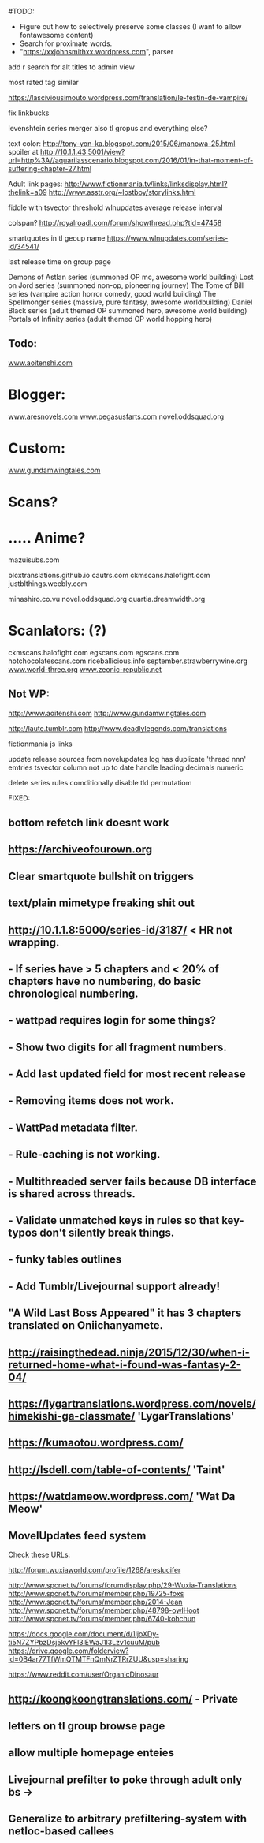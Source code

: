 #TODO:
 - Figure out how to selectively preserve some classes (I want to allow fontawesome content)
 - Search for proximate words.
 - "https://xxjohnsmithxx.wordpress.com", parser

add r search for alt titles to admin view

most rated
tag similar


https://lasciviousimouto.wordpress.com/translation/le-festin-de-vampire/

fix linkbucks

levenshtein series merger
also tl gropus
and everything else?

text color: http://tony-yon-ka.blogspot.com/2015/06/manowa-25.html
spoiler at http://10.1.1.43:5001/view?url=http%3A//aquarilasscenario.blogspot.com/2016/01/in-that-moment-of-suffering-chapter-27.html

Adult link pages: 
http://www.fictionmania.tv/links/linksdisplay.html?thelink=a09
http://www.asstr.org/~lostboy/storylinks.html

fiddle with tsvector threshold
wlnupdates average release interval

colspan? http://royalroadl.com/forum/showthread.php?tid=47458

smartquotes in tl geoup name
https://www.wlnupdates.com/series-id/34541/

last release time on group page

Demons of Astlan series (summoned OP mc, awesome world building)
Lost on Jord series (summoned non-op, pioneering journey)
The Tome of Bill series (vampire action horror comedy, good world building)
The Spellmonger series (massive, pure fantasy, awesome worldbuilding)
Daniel Black series (adult themed OP summoned hero, awesome world building)
Portals of Infinity series (adult themed OP world hopping hero)
 


## Todo:
www.aoitenshi.com

# Blogger:
www.aresnovels.com
www.pegasusfarts.com
novel.oddsquad.org

# Custom: 
www.gundamwingtales.com

# Scans?

# ..... Anime?
mazuisubs.com


blcxtranslations.github.io
cautrs.com
ckmscans.halofight.com
justblthings.weebly.com

minashiro.co.vu
novel.oddsquad.org
quartia.dreamwidth.org


# Scanlators: (?)
ckmscans.halofight.com
egscans.com
egscans.com 
hotchocolatescans.com
riceballicious.info
september.strawberrywine.org
www.world-three.org
www.zeonic-republic.net

## Not WP:
http://www.aoitenshi.com
http://www.gundamwingtales.com

 


http://laute.tumblr.com
http://www.deadlylegends.com/translations 

fictionmania js links 
 
update release sources from novelupdates
log has duplicate 'thread nnn' emtries 
tsvector column not up to date
handle leading decimals numeric

delete series
rules comditionally disable tld permutatiom

 FIXED:
 ## bottom refetch link doesnt work
 ## https://archiveofourown.org
 ## Clear smartquote bullshit on triggers 
 ## text/plain mimetype freaking shit out
 ## http://10.1.1.8:5000/series-id/3187/ < HR not wrapping.
 ## - If series have > 5 chapters and < 20% of chapters have no numbering, do basic chronological numbering.
 ## - wattpad requires login for some things?
 ## - Show two digits for all fragment numbers.
 ## - Add last updated field for most recent release
 ## - Removing items does not work.
 ## - WattPad metadata filter.
 ## - Rule-caching is not working.
 ## - Multithreaded server fails because DB interface is shared across threads.
 ## - Validate unmatched keys in rules so that key-typos don't silently break things.
 ## - funky tables outlines
 ## - Add Tumblr/Livejournal support already!
 ## "A Wild Last Boss Appeared" it has 3 chapters translated on Oniichanyamete.
 ## http://raisingthedead.ninja/2015/12/30/when-i-returned-home-what-i-found-was-fantasy-2-04/
 ## https://lygartranslations.wordpress.com/novels/himekishi-ga-classmate/   'LygarTranslations'
 ## https://kumaotou.wordpress.com/
 ## http://lsdell.com/table-of-contents/  'Taint'
 ## https://watdameow.wordpress.com/      'Wat Da Meow'
 ## MovelUpdates feed system


Check these URLs:



http://forum.wuxiaworld.com/profile/1268/areslucifer

http://www.spcnet.tv/forums/forumdisplay.php/29-Wuxia-Translations
http://www.spcnet.tv/forums/member.php/19725-foxs
http://www.spcnet.tv/forums/member.php/2014-Jean
http://www.spcnet.tv/forums/member.php/48798-owlHoot
http://www.spcnet.tv/forums/member.php/6740-kohchun

https://docs.google.com/document/d/1ljoXDy-ti5N7ZYPbzDsj5kvYFl3lEWaJ1l3Lzv1cuuM/pub
https://drive.google.com/folderview?id=0B4ar77TfWmQTMTFnQmNrZTRrZUU&usp=sharing

https://www.reddit.com/user/OrganicDinosaur




## http://koongkoongtranslations.com/ - Private



## letters on tl group browse page
## allow multiple homepage enteies
## Livejournal prefilter to poke through adult only bs ->
##     Generalize to arbitrary prefiltering-system with netloc-based callees